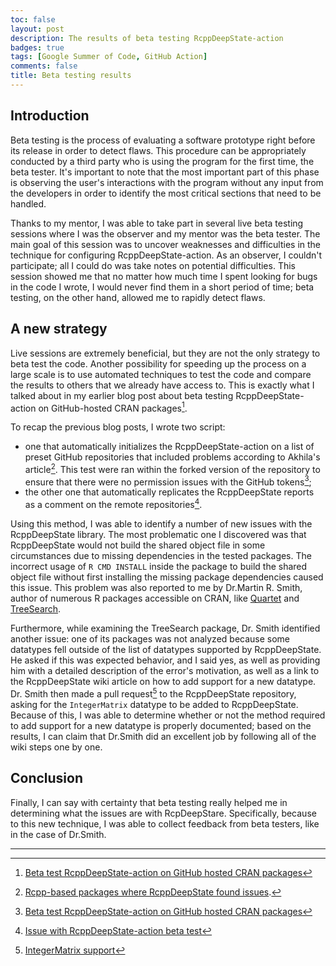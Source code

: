 ```yaml
---
toc: false
layout: post
description: The results of beta testing RcppDeepState-action 
badges: true
tags: [Google Summer of Code, GitHub Action]
comments: false
title: Beta testing results
---
```


## Introduction
Beta testing is the process of evaluating a software prototype right before its
release in order to detect flaws. This procedure can be appropriately conducted 
by a third party who is using the program for the first time, the beta tester. 
It's important to note that the most important part of this phase is observing 
the user's interactions with the program without any input from the developers 
in order to identify the most critical sections that need to be handled. 

Thanks to my mentor, I was able to take part in several live beta testing 
sessions where I was the observer and my mentor was the beta tester. The main
goal of this session was to uncover weaknesses and difficulties in the technique
for configuring RcppDeepState-action. As an observer, I couldn't participate;
all I could do was take notes on potential difficulties. This session showed me 
that no matter how much time I spent looking for bugs in the code I wrote, I
would never find them in a short period of time; beta testing, on the other 
hand, allowed me to rapidly detect flaws. 

## A new strategy
Live sessions are extremely beneficial, but they are not the only strategy to 
beta test the code. Another possibility for speeding up the process on a large 
scale is to use automated techniques to test the code and compare the results to
others that we already have access to. This is exactly what I talked about in my
earlier blog post about beta testing RcppDeepState-action on GitHub-hosted CRAN 
packages[^1].

To recap the previous blog posts, I wrote two script:
* one that automatically initializes the RcppDeepState-action on a list of 
preset GitHub repositories that included problems according to Akhila's 
article[^2]. This test were ran within the forked version of the repository to 
ensure that there were no permission issues with the GitHub tokens[^1];
* the other one that automatically replicates the RcppDeepState reports as a 
comment on the remote repositories[^3]. 

Using this method, I was able to identify a number of new issues with the 
RcppDeepState library. The most problematic one I discovered was that 
RcppDeepState would not build the shared object file in some circumstances due 
to missing dependencies in the tested packages. The incorrect usage of 
`R CMD INSTALL` inside the package to build the shared object file without first
installing the missing package dependencies caused this issue. This problem was 
also reported to me by Dr.Martin R. Smith, author of numerous R packages 
accessible on CRAN, like [Quartet](https://cran.r-project.org/web/packages/Quartet/index.html) 
and [TreeSearch](https://cran.r-project.org/web/packages/TreeSearch/).

Furthermore, while examining the TreeSearch package, Dr. Smith identified 
another issue:  one of its packages was not analyzed because some datatypes fell
outside of the list of datatypes supported by RcppDeepState. He asked if this 
was expected behavior, and I said yes, as well as providing him with a detailed 
description of the error's motivation, as well as a link to the RcppDeepState 
wiki article on how to add support for a new datatype. Dr. Smith then made a 
pull request[^4] to the RcppDeepState repository, asking for the `IntegerMatrix`
datatype to be added to RcppDeepState. Because of this, I was able to determine 
whether or not the method required to add support for a new datatype is properly
documented; based on the results, I can claim that Dr.Smith did an excellent job 
by following all of the wiki steps one by one. 

## Conclusion
Finally, I can say with certainty that beta testing really helped me in 
determining what the issues are with RcpDeepStare. Specifically, because to this
new technique, I was able to collect feedback from beta testers, like in the 
case of Dr.Smith. 

<hr />

[^1]: [Beta test RcppDeepState-action on GitHub hosted CRAN packages](https://fabriziosandri.github.io/gsoc-2022-blog/github%20action/2022/08/23/rcppdeepstate-beta-test.html)
[^2]: [Rcpp-based packages where RcppDeepState found issues](https://akhikolla.github.io./packages-folders/)[^1]. 
[^3]: [Issue with RcppDeepState-action beta test](https://fabriziosandri.github.io/gsoc-2022-blog/github%20action/2022/08/30/rcppdeepstate-beta-test-2.html)
[^4]: [IntegerMatrix support](https://github.com/FabrizioSandri/RcppDeepState/pull/26)